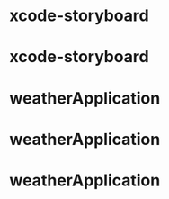 # xcode-storyboard
# xcode-storyboard
# weatherApplication
# weatherApplication
# weatherApplication
